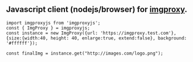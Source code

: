 ## Javascript client (nodejs/browser) for [imgproxy](https://imgproxy.net/).

    import imgproxyjs from 'imgproxyjs';
    const { ImgProxy } = imgproxyjs;
    const instance = new ImgProxy({url: 'https://imgproxy.test.com'}, {size:{width:40, height: 40, enlarge:true, extend:false}, background: '#ffffff'});

    const finalImg = instance.get("http://images.com/logo.png");
